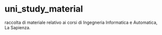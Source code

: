 # uni_study_material
raccolta di materiale relativo ai corsi di Ingegneria Informatica e Automatica, La Sapienza. 
